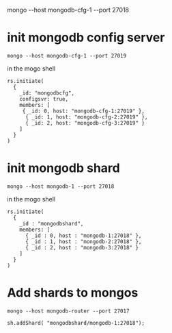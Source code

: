 
mongo --host mongodb-cfg-1 --port 27018


# init mongodb config server
```
mongo --host mongodb-cfg-1 --port 27019
```
in the mogo shell
```
rs.initiate(
  {
    _id: "mongodbcfg",
    configsvr: true,
    members: [
     { _id: 0, host: "mongodb-cfg-1:27019" },
      { _id: 1, host: "mongodb-cfg-2:27019" },
      { _id: 2, host: "mongodb-cfg-3:27019" }
    ]
  }
)
```

# init mongodb shard

```
mongo --host mongodb-1 --port 27018
```
in the mogo shell
```
rs.initiate(
  {
    _id : "mongodbshard",
    members: [
      { _id : 0, host : "mongodb-1:27018" },
      { _id : 1, host : "mongodb-2:27018" },
      { _id : 2, host : "mongodb-3:27018" }
    ]
  }
)
```


# Add shards to mongos
```
mongo --host mongodb-router --port 27017
```
```
sh.addShard( "mongodbshard/mongodb-1:27018");
```
